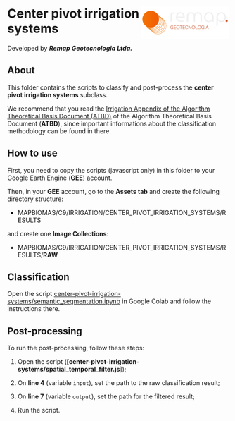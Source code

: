 <div>
    <img src='../assets/logo.png' height='auto' width='200' align='right'>
    <h1>Center pivot irrigation systems</h1>
</div>

Developed by ***Remap Geotecnologia Ltda.***

## About

This folder contains the scripts to classify and post-process the **center pivot irrigation systems** subclass.

We recommend that you read the [Irrigation Appendix of the Algorithm Theoretical Basis Document (ATBD)](https://mapbiomas.org/download-dos-atbds) of the Algorithm Theoretical Basis Document (**ATBD**), since important informations about the classification methodology can be found in there.

## How to use

First, you need to copy the scripts (javascript only) in this folder to your Google Earth Engine (**GEE**) account.

Then, in your **GEE** account, go to the **Assets tab** and create the following directory structure:

 - MAPBIOMAS/C9/IRRIGATION/CENTER_PIVOT_IRRIGATION_SYSTEMS/RESULTS

and create one **Image Collections**:

 - MAPBIOMAS/C9/IRRIGATION/CENTER_PIVOT_IRRIGATION_SYSTEMS/RESULTS/**RAW**

## Classification

Open the script [center-pivot-irrigation-systems/semantic_segmentation.ipynb](https://colab.research.google.com/github/mapbiomas-brazil/irrigation/blob/mapbiomas50/center-pivot-irrigation-systems/semantic_segmentation.ipynb) in Google Colab and follow the instructions there.

## Post-processing

To run the post-processing, follow these steps:

1. Open the script (**[center-pivot-irrigation-systems/spatial_temporal_filter.js**]);

2. On **line 4** (variable `input`), set the path to the raw classification result;

3. On **line 7** (variable `output`), set the path for the filtered result;

4. Run the script.
